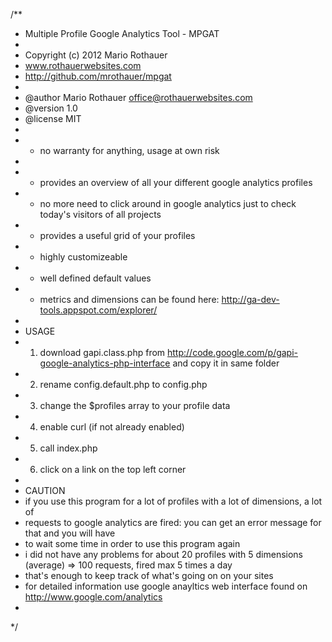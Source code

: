 /**
 * Multiple Profile Google Analytics Tool - MPGAT
 * 
 * Copyright (c) 2012 Mario Rothauer
 * www.rothauerwebsites.com
 * http://github.com/mrothauer/mpgat
 *
 * @author Mario Rothauer <office@rothauerwebsites.com>
 * @version 1.0
 * @license MIT
 * 
 * - no warranty for anything, usage at own risk
 * 
 * - provides an overview of all your different google analytics profiles
 * - no more need to click around in google analytics just to check today's visitors of all projects
 * - provides a useful grid of your profiles
 * - highly customizeable
 * - well defined default values  
 * - metrics and dimensions can be found here: http://ga-dev-tools.appspot.com/explorer/
 * 
 * USAGE
 * 1) download gapi.class.php from http://code.google.com/p/gapi-google-analytics-php-interface and copy it in same folder
 * 2) rename config.default.php to config.php
 * 3) change the $profiles array to your profile data
 * 4) enable curl (if not already enabled) 
 * 5) call index.php 
 * 6) click on a link on the top left corner
 * 
 * CAUTION
 * if you use this program for a lot of profiles with a lot of dimensions, a lot of
 * requests to google analytics are fired: you can get an error message for that and you will have
 * to wait some time in order to use this program again
 * i did not have any problems for about 20 profiles with 5 dimensions (average) => 100 requests, fired max 5 times a day
 * that's enough to keep track of what's going on on your sites
 * for detailed information use google anayltics web interface found on http://www.google.com/analytics  
 * 
 */